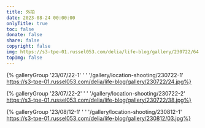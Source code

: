 ```yaml
---
title: 外拍
date: 2023-08-24 00:00:00
onlyTitle: true
toc: false
donate: false
share: false
copyright: false
img: https://s3-tpe-01.russel053.com/delia/life-blog/gallery/230722/64.jpg
topImg: false
---
```


{% galleryGroup '23/07/22-1' ' ' '/gallery/location-shooting/230722-1' https://s3-tpe-01.russel053.com/delia/life-blog/gallery/230722/24.jpg%}

{% galleryGroup '23/07/22-2' ' ' '/gallery/location-shooting/230722-2' https://s3-tpe-01.russel053.com/delia/life-blog/gallery/230722/38.jpg%}

{% galleryGroup '23/08/12-1' ' ' '/gallery/location-shooting/230812-1' https://s3-tpe-01.russel053.com/delia/life-blog/gallery/230812/03.jpg%}
